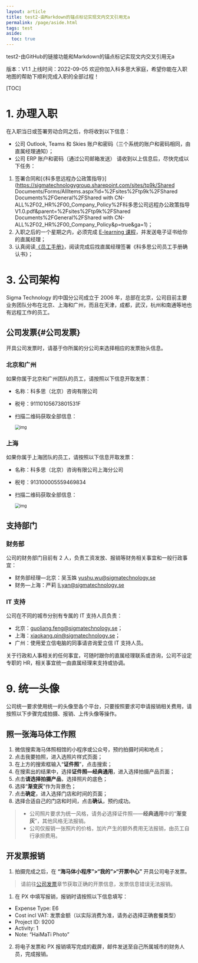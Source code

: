 ```yaml
---
layout: article
title: test2-由Markdown的锚点标记实现文内交叉引用无a
permalink: /page/aside.html
tags: test
aside:
  toc: true
---
```


test2-由GitHub的链接功能和Markdown的锚点标记实现文内交叉引用无a

版本：V1.1
上线时间：2022-09-05
欢迎你加入科多思大家庭，希望你能在入职地图的帮助下顺利完成入职的全部过程！

[TOC]

# 1. 办理入职
在入职当日或签署劳动合同之后，你将收到以下信息：
- 公司 Outlook, Teams 和 Skies 账户和密码（三个系统的账户和密码相同，由直属经理通知）；
- 公司 ERP 账户和密码（通过公司邮箱发送）
请收到以上信息后，尽快完成以下任务：
1. 签署合同和[《科多思远程办公政策指导》](https://sigmatechnologygroup.sharepoint.com/sites/tp9k/Shared Documents/Forms/AllItems.aspx?id=%2Fsites%2Ftp9k%2FShared Documents%2FGeneral%2FShared with CN-ALL%2F02_HR%2F00_Company_Policy%2F科多思公司远程办公政策指导V1.0.pdf&parent=%2Fsites%2Ftp9k%2FShared Documents%2FGeneral%2FShared with CN-ALL%2F02_HR%2F00_Company_Policy&p=true&ga=1)；
2. 入职之后的一个星期之内，必须完成 [E-learning 课程](https://inside.sigmatechnology.se/skmswiki/Pages/E-Learning.aspx)，并发送电子证书给你的直属经理；
3. 认真阅读[《员工手册》](http://139.196.56.16:8000/file/view/1)，阅读完成后找直属经理签署《科多思公司员工手册确认书》；

# 3. 公司架构

Sigma Technology 的中国分公司成立于 2006 年，总部在北京，公司目前主要业务团队分布在北京、上海和广州，而且在天津，成都，武汉，杭州和南通等地也有远程工作的员工。

## 公司发票{#公司发票}

开具公司发票时，请基于你所属的分公司来选择相应的发票抬头信息。

### 北京和广州

如果你属于北京和广州团队的员工，请按照以下信息开取发票：

- 名称：科多思（北京）咨询有限公司

- 税号：91110105673801531F

- 扫描二维码获取全部信息：

  <img src="https://sigma-erp-assets.oss-cn-hangzhou.aliyuncs.com/asset/1662378187713.jpg" alt="img" style="zoom:80%;" />

### 上海

如果你属于上海团队的员工，请按照以下信息开取发票：

- 名称：科多思（北京）咨询有限公司上海分公司

- 税号：913100005559469834

- 扫描二维码获取全部信息：

  <img src="https://sigma-erp-assets.oss-cn-hangzhou.aliyuncs.com/asset/1662378636965.jpg" alt="img" style="zoom:80%;" />

## 支持部门

### 财务部

公司的财务部门目前有 2 人，负责工资发放、报销等财务相关事宜和一般行政事宜：

- 财务部经理—北京：吴玉姝 [yushu.wu@sigmatechnology.se](mailto:yushu.wu@sigmatechnology.se)
- 财务—上海：严莉 [li.yan@sigmatechnology.se](mailto:li.yan@sigmatechnology.se)

### IT 支持

公司在不同的城市分别有专属的 IT 支持人员负责：

- 北京：[guoliang.feng@sigmatechnology.se](mailto:guoliang.feng@sigmatechnology.se)；
- 上海：[xiaokang.qin@sigmatechnology.se](mailto:xiaokang.qin@sigmatechnology.se)；
- 广州：使用爱立信电脑的同事请咨询爱立信 IT 支持人员。

关于行政和人事相关的任何事宜，可随时跟你的直属经理联系或咨询，公司不设定专职的 HR，相关事宜统一由直属经理来支持或协调。

# 9. 统一头像

公司统一要求使用统一的头像至各个平台，只要按照要求可申请报销相关费用，请按照以下步骤完成拍摄、报销、上传头像等操作。

## 照一张海马体工作照

1. 微信搜索海马体照相馆的小程序或公众号，预约拍摄时间和地点；
2. 点击我要拍照，进入选照片样式页面；
3. 在上方的搜索框输入“**证件照**”，点击搜索；
4. 在搜索出的结果中，选择**证件照—经典通用**，进入选择拍摄产品页面；
5. 点击**请选择拍摄产品**，选择照片的底色；
6. 选择“**渐变灰**”作为背景色；
7. 点击**确定**，进入选择门店和时间的页面；
8. 选择合适自己的门店和时间，点击**确认**，预约成功。

> - 公司照片要求为统一风格，请务必选择证件照——**经典通用**中的“**渐变灰**”，其他风格无法报销。
> - 公司仅报销一张照片的价格，加片产生的额外费用无法报销，由员工自行承担费用。

## 开发票报销

1. 拍摄完成之后，在 **“海马体小程序”>“我的”>“开票中心”** 开具公司电子发票。

> 请前往[公司发票](#公司发票)章节获取正确的开票信息，发票信息错误无法报销。

1. 在 PX 中填写报销，报销时请按照以下信息填写： 
- Expense Type: E6 
- Cost incl VAT: 发票金额（以实际消费为准，请务必选择正确套餐类型）
- Project ID: 9200 
- Activity: 1 
- Note: “HaiMaTi Photo”
2. 将电子发票和 PX 报销填写完成的截屏，邮件发送至自己所属城市的财务人员，完成报销。

